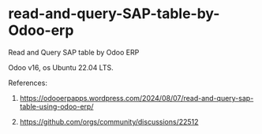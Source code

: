 # read-and-query-SAP-table-by-Odoo-erp
Read and Query SAP table by Odoo ERP

Odoo v16, os Ubuntu 22.04 LTS.

References:

1. https://odooerpapps.wordpress.com/2024/08/07/read-and-query-sap-table-using-odoo-erp/

2. https://github.com/orgs/community/discussions/22512
